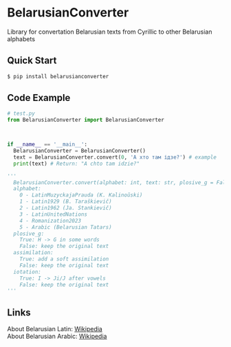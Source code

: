 # BelarusianConverter
Library for convertation Belarusian texts from Cyrillic to other Belarusian alphabets
## Quick Start
```py
$ pip install belarusianconverter
```
## Code Example
```py
# test.py
from BelarusianConverter import BelarusianConverter



if __name__ == '__main__':
  BelarusianConverter = BelarusianConverter()
  text = BelarusianConverter.convert(0, 'А хто там ідзе?') # example
  print(text) # Return: "A chto tam idzie?"

'''
  BelarusianConverter.convert(alphabet: int, text: str, plosive_g = False, assimilation = False, iotation = False)
  alphabet:
    0 - LatinMuzyckajaPrauda (K. Kalinoŭski)
    1 - Latin1929 (B. Taraškievič)
    2 - Latin1962 (Ja. Stankievič)
    3 - LatinUnitedNations
    4 - Romanization2023
    5 - Arabic (Belarusian Tatars)
  plosive_g:
    True: H -> G in some words
    False: keep the original text
  assimilation:
    True: add a soft assimilation
    False: keep the original text
  iotation:
    True: I -> Ji/J after vowels
    False: keep the original text
'''

```    

## Links
About Belarusian Latin: [Wikipedia](https://en.wikipedia.org/wiki/Belarusian_Latin_alphabet)      
About Belarusian Arabic: [Wikipedia](https://en.wikipedia.org/wiki/Belarusian_Arabic_alphabet)
